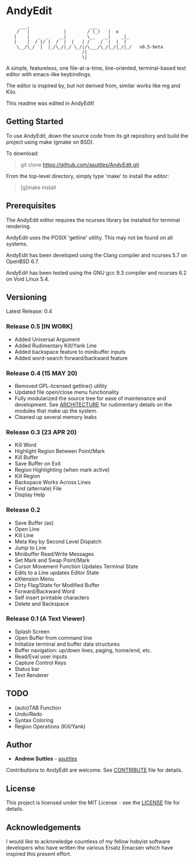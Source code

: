 # AndyEdit


         ___,                       ___
        /   |             |        / (_)   |  o
       |    |   _  _    __|        \__   __|    _|_
       |    |  / |/ |  /  |  |   | /    /  |  |  |
        \__/\_/  |  |_/\_/|_/ \_/|/\___/\_/|_/|_/|_/   v0.5-beta
                                 /|
                                 \|


A simple, featureless, one file-at-a-time, line-oriented, terminal-based text editor with emacs-like keybindings.

The editor is inspired by, but not derived from, similar works like mg and Kilo.

This readme was edited in AndyEdit!

## Getting Started

To use AndyEdit, down the source code from its git repository and build the project using make (gmake on BSD).

To download:

> git clone https://github.com/asuttles/AndyEdit.git


From the top-level directory, simply type 'make' to install the editor:

> [g]make install


## Prerequisites

The AndyEdit editor requires the ncurses library be installed for terminal rendering.

AndyEdit uses the POSIX 'getline' utility.  This may not be found on all systems.

AndyEdit has been developed using the Clang compiler and ncurses 5.7 on OpenBSD 6.7.

AndyEdit has been tested using the GNU gcc 9.3 compiler and ncurses 6.2 on Void Linux 5.4.

## Versioning

Latest Release: 0.4

### Release 0.5 [IN WORK]
  - Added Universal Argument
  - Added Rudimentary Kill/Yank Line
  - Added backspace feature to minibuffer inputs
  - Added word-search forward/backward feature

### Release 0.4 (15 MAY 20)
  - Removed GPL-licensed getline() utility
  - Updated file open/close menu functionality
  - Fully modularized the source tree for ease of maintenance and development. See [ARCHITECTURE](ARCHITECTURE) for rudimentary details on the modules that make up the system.
  - Cleaned up several memory leaks

### Release 0.3 (23 APR 20)
  - Kill Word
  - Highlight Region Between Point/Mark
  - Kill Buffer
  - Save Buffer on Exit
  - Region Highlighting (when mark active)
  - Kill Region
  - Backspace Works Across Lines
  - Find (alternate) File
  - Display Help

### Release 0.2
  - Save Buffer (as)
  - Open Line
  - Kill Line
  - Meta Key by Second Level Dispatch
  - Jump to Line 
  - Minibuffer Read/Write Messages
  - Set Mark and Swap Point/Mark
  - Cursor Movement Function Updates Terminal State
  - Edits to a Line updates Editor State
  - eXtension Menu
  - Dirty Flag/State for Modified Buffer
  - Forward/Backward Word
  - Self insert printable characters
  - Delete and Backspace

### Release 0.1 (A Text Viewer)
  - Splash Screen
  - Open Buffer from command line
  - Initialize terminal and buffer data structures
  - Buffer navigation: up/down lines, paging, home/end, etc.
  - Read/Eval user inputs
  - Capture Control Keys
  - Status bar
  - Text Renderer
  
## TODO
   - (auto)TAB Function
   - Undo/Redo
   - Syntax Coloring
   - Region Operations (Kill/Yank)

## Author

* **Andrew Suttles** - [asuttles](https://github.com/asuttles)

Contributions to AndyEdit are welcome.  See [CONTRIBUTE](CONTRIBUTE.md) file for details.

## License

This project is licensed under the MIT License - see the [LICENSE](LICENSE) file for details.

## Acknowledgements

I would like to acknowledge countless of my fellow hobyist software developers who have written the various Ersatz Emacsen which have inspired this present effort.

